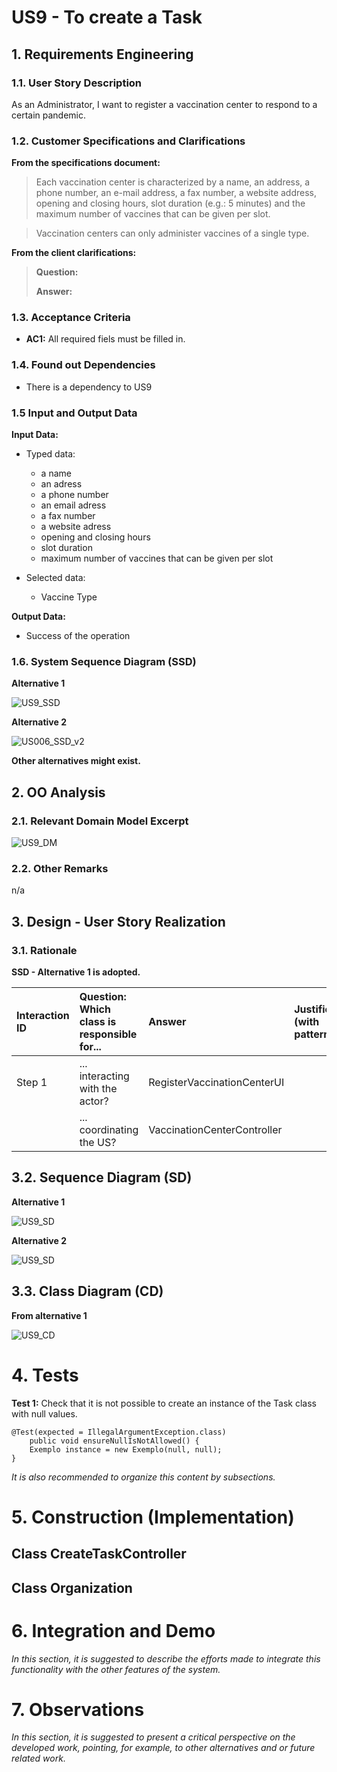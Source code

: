# US9 - To create a Task 

## 1. Requirements Engineering


### 1.1. User Story Description


As an Administrator, I want to register a vaccination center to respond to a certain pandemic.



### 1.2. Customer Specifications and Clarifications 


**From the specifications document:**

>	Each vaccination center is characterized by a name, an address, a phone number, an e-mail address, a
fax number, a website address, opening and closing hours, slot duration (e.g.: 5 minutes) and the
maximum number of vaccines that can be given per slot. 


>   Vaccination centers can only administer vaccines of a single type. 



**From the client clarifications:**

> **Question:** 
>  
> **Answer:** 


### 1.3. Acceptance Criteria


* **AC1:** All required fiels must be filled in.


### 1.4. Found out Dependencies


* There is a dependency to US9


### 1.5 Input and Output Data


**Input Data:**

* Typed data:
	* a name 
	* an adress 
	* a phone number
	* an email adress
	* a fax number
	* a website adress
	* opening and closing hours
	* slot duration
	* maximum number of vaccines that can be given per slot
	
* Selected data:
	* Vaccine Type 


**Output Data:**

* Success of the operation

### 1.6. System Sequence Diagram (SSD)

**Alternative 1**

![US9_SSD](US9_SSD.svg)


**Alternative 2**

![US006_SSD_v2](US006_SSD_v2.svg)


**Other alternatives might exist.**

## 2. OO Analysis

### 2.1. Relevant Domain Model Excerpt 

![US9_DM](US9_DM.svg)

### 2.2. Other Remarks

n/a


## 3. Design - User Story Realization 

### 3.1. Rationale

**SSD - Alternative 1 is adopted.**

| Interaction ID | Question: Which class is responsible for... | Answer                      | Justification (with patterns)  |
|:-------------  |:--------------------- |:----------------------------|:---------------------------- |
| Step 1  		 |	... interacting with the actor? | RegisterVaccinationCenterUI |             |
| 			  		 |	... coordinating the US? | VaccinationCenterController        |                            |


## 3.2. Sequence Diagram (SD)

**Alternative 1**

![US9_SD](US9_SD.svg)

**Alternative 2**

![US9_SD](US9_SD_v2.svg)

## 3.3. Class Diagram (CD)

**From alternative 1**

![US9_CD](US9_CD.svg)

# 4. Tests 

**Test 1:** Check that it is not possible to create an instance of the Task class with null values. 

	@Test(expected = IllegalArgumentException.class)
		public void ensureNullIsNotAllowed() {
		Exemplo instance = new Exemplo(null, null);
	}

*It is also recommended to organize this content by subsections.* 

# 5. Construction (Implementation)


## Class CreateTaskController 

## Class Organization

# 6. Integration and Demo 

*In this section, it is suggested to describe the efforts made to integrate this functionality with the other features of the system.*


# 7. Observations

*In this section, it is suggested to present a critical perspective on the developed work, pointing, for example, to other alternatives and or future related work.*






